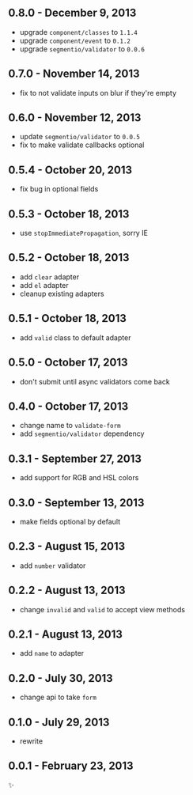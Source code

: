 0.8.0 - December 9, 2013
------------------------
* upgrade `component/classes` to `1.1.4`
* upgrade `component/event` to `0.1.2`
* upgrade `segmentio/validator` to `0.0.6`

0.7.0 - November 14, 2013
-------------------------
* fix to not validate inputs on blur if they're empty

0.6.0 - November 12, 2013
-------------------------
* update `segmentio/validator` to `0.0.5`
* fix to make validate callbacks optional

0.5.4 - October 20, 2013
------------------------
* fix bug in optional fields

0.5.3 - October 18, 2013
------------------------
* use `stopImmediatePropagation`, sorry IE

0.5.2 - October 18, 2013
------------------------
* add `clear` adapter
* add `el` adapter
* cleanup existing adapters

0.5.1 - October 18, 2013
------------------------
* add `valid` class to default adapter

0.5.0 - October 17, 2013
------------------------
* don't submit until async validators come back

0.4.0 - October 17, 2013
------------------------
* change name to `validate-form`
* add `segmentio/validator` dependency

0.3.1 - September 27, 2013
--------------------------
* add support for RGB and HSL colors

0.3.0 - September 13, 2013
--------------------------
* make fields optional by default

0.2.3 - August 15, 2013
-----------------------
* add `number` validator

0.2.2 - August 13, 2013
-----------------------
* change `invalid` and `valid` to accept view methods

0.2.1 - August 13, 2013
-----------------------
* add `name` to adapter

0.2.0 - July 30, 2013
---------------------
* change api to take `form`

0.1.0 - July 29, 2013
---------------------
* rewrite

0.0.1 - February 23, 2013
-------------------------
:sparkles:
